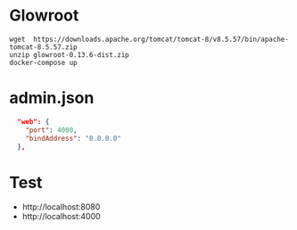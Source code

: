 # Glowroot

```
wget  https://downloads.apache.org/tomcat/tomcat-8/v8.5.57/bin/apache-tomcat-8.5.57.zip
unzip glowroot-0.13.6-dist.zip
docker-compose up
```

# admin.json

```json
  "web": {
    "port": 4000,
    "bindAddress": "0.0.0.0"
  },
```

# Test

- http://localhost:8080
- http://localhost:4000